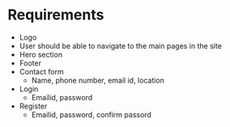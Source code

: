 # Requirements
- Logo
- User should be able to navigate to the main pages in the site
- Hero section
- Footer
- Contact form
    - Name, phone number, email id, location
- Login
    - Emailid, password
- Register
    - Emailid, password, confirm passord